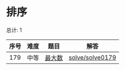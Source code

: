# 排序

<!--- table -->

总计: 1

| 序号 | 难度 | 题目                                                       | 解答                                  |
| ---- | ---- | ---------------------------------------------------------- | ------------------------------------- |
| 179  | 中等 | [最大数](https://leetcode-cn.com/problems/largest-number/) | [solve/solve0179](../solve/solve0179) |
